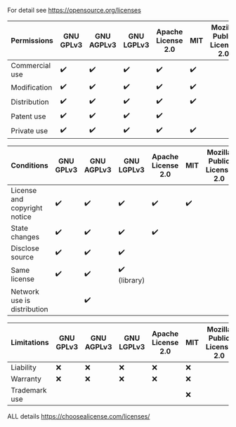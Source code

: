 For detail see https://opensource.org/licenses

Permissions | GNU GPLv3 | GNU AGPLv3 | GNU LGPLv3 | Apache License 2.0 | MIT | Mozilla Public License 2.0 | The Unlicense
----------- | --------- | ---------- | ---------- | ------------------ | --- | -------------------------- | -------------
Commercial use | :heavy_check_mark: | :heavy_check_mark: | :heavy_check_mark: | :heavy_check_mark: | :heavy_check_mark:
Modification | :heavy_check_mark: | :heavy_check_mark: | :heavy_check_mark: | :heavy_check_mark: | :heavy_check_mark:
Distribution | :heavy_check_mark: | :heavy_check_mark: | :heavy_check_mark: | :heavy_check_mark: | :heavy_check_mark:
Patent use | :heavy_check_mark: | :heavy_check_mark: | :heavy_check_mark: | :heavy_check_mark: | 
Private use | :heavy_check_mark: | :heavy_check_mark: | :heavy_check_mark: | :heavy_check_mark: | :heavy_check_mark:

Conditions | GNU GPLv3 | GNU AGPLv3 | GNU LGPLv3 | Apache License 2.0 | MIT | Mozilla Public License 2.0 | The Unlicense
----------- | --------- | ---------- | ---------- | ------------------ | --- | -------------------------- | -------------
License and copyright notice | :heavy_check_mark: | :heavy_check_mark: | :heavy_check_mark: | :heavy_check_mark: | :heavy_check_mark:
State changes | :heavy_check_mark: | :heavy_check_mark: | :heavy_check_mark: |  :heavy_check_mark: |
Disclose source | :heavy_check_mark: | :heavy_check_mark: | :heavy_check_mark: | | 
Same license | :heavy_check_mark: | :heavy_check_mark: | :heavy_check_mark: (library) | | 
Network use is distribution | | :heavy_check_mark: | |
 
Limitations | GNU GPLv3 | GNU AGPLv3 | GNU LGPLv3 | Apache License 2.0 | MIT | Mozilla Public License 2.0 | The Unlicense
----------- | --------- | ---------- | ---------- | ------------------ | --- | -------------------------- | -------------
 Liability | :x: | :x: | :x: | :x: | :x:
 Warranty | :x: | :x: | :x: | :x: | :x:
 Trademark use | | | | | :x:
 
 ALL details
 https://choosealicense.com/licenses/
